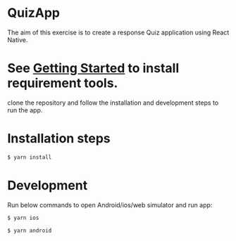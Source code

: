 # QuizApp 

The aim of this exercise is to create a response Quiz application using React Native.


# See [Getting Started](https://reactnative.dev/docs/environment-setup) to install requirement tools.



clone the repository and follow the installation and development steps to run the app.


# Installation steps

```bash
$ yarn install
```


# Development

 Run below commands to open Android/ios/web simulator and run app:

```bash
$ yarn ios
```
```bash
$ yarn android
```





